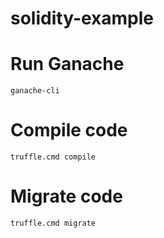 # solidity-example
# Run Ganache
```
ganache-cli
```

# Compile code
```
truffle.cmd compile
```
# Migrate code

```
truffle.cmd migrate
```
